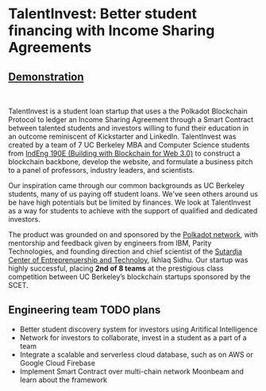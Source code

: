 # TalentInvest: Better student financing with Income Sharing Agreements

## [Demonstration](https://youtu.be/8PY6dtBlfag)

<br> 

TalentInvest is a student loan startup that uses a the Polkadot Blockchain Protocol to ledger an Income Sharing Agreement through a Smart Contract between talented students and investors willing to fund their education in an outcome reminiscent of Kickstarter and LinkedIn. TalentInvest was created by a team of 7 UC Berkeley MBA and Computer Science students from [IndEng 190E (Building with Blockchain for Web 3.0)](https://classes.berkeley.edu/content/2021-spring-indeng-190e-003-sem-003) to construct a blockchain backbone, develop the website, and formulate a business pitch to a panel of professors, industry leaders, and scientists. 

Our inspiration came through our common backgrounds as UC Berkeley students, many of us paying off student loans. We've seen others around us be have high potentials but be limited by finances. We look at TalentInvest as a way for students to achieve with the support of qualified and dedicated investors.

The product was grounded on and sponsored by the [Polkadot network](https://polkadot.network/), with mentorship and feedback given by engineers from IBM, Parity Technologies, and founding direction and chief scientist of the [Sutardja Center of Entreprenuership and Technoloy](https://scet.berkeley.edu/), Ikhlaq Sidhu. Our startup was highly successful, placing **2nd of 8 teams** at the prestigious class competition between UC Berkeley’s blockchain startups sponsored by the SCET.

## Engineering team TODO plans
 * Better student discovery system for investors using Aritifical Intelligence
 * Network for investors to collaborate, invest in a student as a part of a team
 * Integrate a scalable and serverless cloud database, such as on AWS or Google Cloud Firebase
 * Implement Smart Contract over multi-chain network Moonbeam and learn about the framework

 <br>

